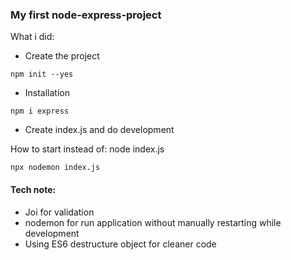 ### My first node-express-project

What i did: 

* Create the project
```
npm init --yes
```
* Installation
```
npm i express
```
* Create index.js and do development

How to start 
instead of: node index.js 
```
npx nodemon index.js
```
#### Tech note:

* Joi for validation
* nodemon for run application without manually restarting while development
* Using ES6 destructure object for cleaner code 
